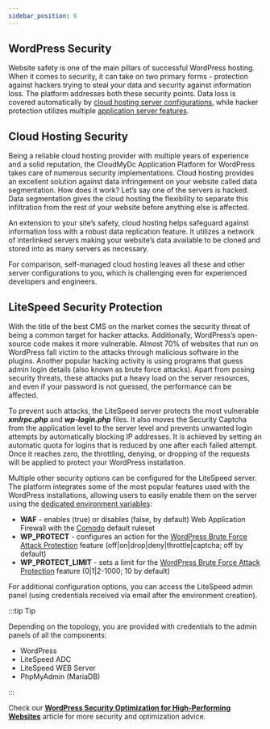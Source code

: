 ```yaml
---
sidebar_position: 6
---
```


## WordPress Security

Website safety is one of the main pillars of successful WordPress hosting. When it comes to security, it can take on two primary forms - protection against hackers trying to steal your data and security against information loss. The platform addresses both these security points. Data loss is covered automatically by [cloud hosting server configurations](/docs/Wordpress%20as%20a%20Service/WordPress%20Security#cloud-hosting-security), while hacker protection utilizes multiple [application server features](/docs/Wordpress%20as%20a%20Service/WordPress%20Security#litespeed-security-protection).

## Cloud Hosting Security

Being a reliable cloud hosting provider with multiple years of experience and a solid reputation, the CloudMyDc Application Platform for WordPress takes care of numerous security implementations. Cloud hosting provides an excellent solution against data infringement on your website called data segmentation. How does it work? Let’s say one of the servers is hacked. Data segmentation gives the cloud hosting the flexibility to separate this infiltration from the rest of your website before anything else is affected.

An extension to your site’s safety, cloud hosting helps safeguard against information loss with a robust data replication feature. It utilizes a network of interlinked servers making your website’s data available to be cloned and stored into as many servers as necessary.

For comparison, self-managed cloud hosting leaves all these and other server configurations to you, which is challenging even for experienced developers and engineers.

## LiteSpeed Security Protection

With the title of the best CMS on the market comes the security threat of being a common target for hacker attacks. Additionally, WordPress’s open-source code makes it more vulnerable. Almost 70% of websites that run on WordPress fall victim to the attacks through malicious software in the plugins. Another popular hacking activity is using programs that guess admin login details (also known as brute force attacks). Apart from posing security threats, these attacks put a heavy load on the server resources, and even if your password is not guessed, the performance can be affected.

To prevent such attacks, the LiteSpeed server protects the most vulnerable **_xmlrpc.php_** and **_wp-login.php_** files. It also moves the Security Captcha from the application level to the server level and prevents unwanted login attempts by automatically blocking IP addresses. It is achieved by setting an automatic quota for logins that is reduced by one after each failed attempt. Once it reaches zero, the throttling, denying, or dropping of the requests will be applied to protect your WordPress installation.

Multiple other security options can be configured for the LiteSpeed server. The platform integrates some of the most popular features used with the WordPress installations, allowing users to easily enable them on the server using the [dedicated environment variables](/docs/EnvironmentManagement/EnvironmentVariables/Environment%20Variables):

- **WAF** - enables (true) or disables (false, by default) Web Application Firewall with the [Comodo](https://waf.comodo.com/) default ruleset
- **WP_PROTECT** - configures an action for the [WordPress Brute Force Attack Protection](https://www.litespeedtech.com/support/wiki/doku.php/litespeed_wiki:config:wordpress-protection) feature (off|on|drop|deny|throttle|captcha; off by default)
- **WP_PROTECT_LIMIT** - sets a limit for the [WordPress Brute Force Attack Protection](https://www.litespeedtech.com/support/wiki/doku.php/litespeed_wiki:config:wordpress-protection) feature (0|1|2-1000; 10 by default)

For additional configuration options, you can access the LiteSpeed admin panel (using credentials received via email after the environment creation).

:::tip Tip

Depending on the topology, you are provided with credentials to the admin panels of all the components:

- WordPress
- LiteSpeed ADC
- LiteSpeed WEB Server
- PhpMyAdmin (MariaDB)

:::

Check our **[WordPress Security Optimization for High-Performing Websites](https://cloudmydc.com/)** article for more security and optimization advice.
